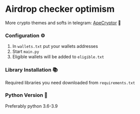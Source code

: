 # Airdrop checker optimism

More crypto themes and softs in telegram: [ApeCryptor](https://t.me/+_xCNXumUNWJkYjAy "ApeCryptor") 🦧

### Configuration ⚙️
1. In `wallets.txt` put your wallets addresses
2. Start `main.py`
3. Eligible wallets will be added to `eligible.txt`

### Library Installation 📚

Required libraries you need downloaded from `requirements.txt` 

### Python Version 🐍
Preferably python 3.6-3.9
